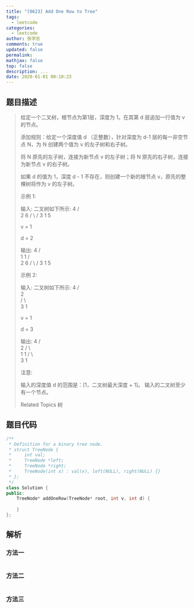 ```yaml
---
title: "[0623] Add One Row to Tree"
tags:
  - leetcode
categories:
  - leetcode
author: 张学志
comments: true
updated: false
permalink:
mathjax: false
top: false
description: ...
date: 2020-01-01 00:10:23
---
```


## 题目描述

> 给定一个二叉树，根节点为第1层，深度为 1。在其第 d 层追加一行值为 v 的节点。 
> 
> 添加规则：给定一个深度值 d （正整数），针对深度为 d-1 层的每一非空节点 N，为 N 创建两个值为 v 的左子树和右子树。 
> 
> 将 N 原先的左子树，连接为新节点 v 的左子树；将 N 原先的右子树，连接为新节点 v 的右子树。 
> 
> 如果 d 的值为 1，深度 d - 1 不存在，则创建一个新的根节点 v，原先的整棵树将作为 v 的左子树。 
> 
> 示例 1: 
> 
> 
> 输入: 
> 二叉树如下所示:
> 4
> /   \
> 2     6
> / \   / 
> 3   1 5   
> 
> v = 1
> 
> d = 2
> 
> 输出: 
> 4
> / \
> 1   1
> /     \
> 2       6
> / \     / 
> 3   1   5   
> 
> 
> 
> 示例 2: 
> 
> 
> 输入: 
> 二叉树如下所示:
> 4
> /   
> 2    
> / \   
> 3   1    
> 
> v = 1
> 
> d = 3
> 
> 输出: 
> 4
> /   
> 2
> / \    
> 1   1
> /     \  
> 3       1
> 
> 
> 注意: 
> 
> 
> 输入的深度值 d 的范围是：[1，二叉树最大深度 + 1]。 
> 输入的二叉树至少有一个节点。 
> 
> Related Topics 树

## 题目代码

```cpp
/**
 * Definition for a binary tree node.
 * struct TreeNode {
 *     int val;
 *     TreeNode *left;
 *     TreeNode *right;
 *     TreeNode(int x) : val(x), left(NULL), right(NULL) {}
 * };
 */
class Solution {
public:
    TreeNode* addOneRow(TreeNode* root, int v, int d) {
        
    }
};
```

## 解析

### 方法一

```cpp

```

### 方法二

```cpp

```

### 方法三

```cpp

```

